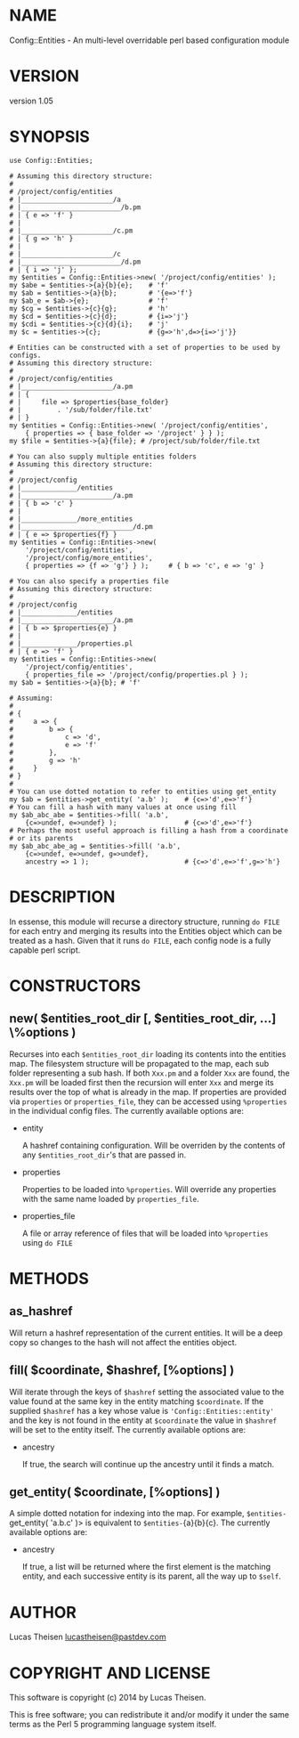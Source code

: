 # NAME

Config::Entities - An multi-level overridable perl based configuration module

# VERSION

version 1.05

# SYNOPSIS

    use Config::Entities;

    # Assuming this directory structure:
    #
    # /project/config/entities
    # |_______________________/a
    # |_________________________/b.pm
    # | { e => 'f' }
    # |
    # |_______________________/c.pm
    # | { g => 'h' }
    # |
    # |_______________________/c
    # |_________________________/d.pm
    # | { i => 'j' };
    my $entities = Config::Entities->new( '/project/config/entities' );
    my $abe = $entities->{a}{b}{e};    # 'f'
    my $ab = $entities->{a}{b};        # '{e=>'f'}
    my $ab_e = $ab->{e};               # 'f'
    my $cg = $entities->{c}{g};        # 'h'
    my $cd = $entities->{c}{d};        # {i=>'j'}
    my $cdi = $entities->{c}{d}{i};    # 'j'
    my $c = $entities->{c};            # {g=>'h',d=>{i=>'j'}}

    # Entities can be constructed with a set of properties to be used by configs.
    # Assuming this directory structure:
    #
    # /project/config/entities
    # |_______________________/a.pm
    # | { 
    # |     file => $properties{base_folder}
    # |         . '/sub/folder/file.txt'
    # | }
    my $entities = Config::Entities->new( '/project/config/entities',
        { properties => { base_folder => '/project' } } );
    my $file = $entities->{a}{file}; # /project/sub/folder/file.txt

    # You can also supply multiple entities folders
    # Assuming this directory structure:
    #
    # /project/config
    # |______________/entities
    # |_______________________/a.pm
    # | { b => 'c' } 
    # |
    # |______________/more_entities
    # |____________________________/d.pm
    # | { e => $properties{f} } 
    my $entities = Config::Entities->new( 
        '/project/config/entities',
        '/project/config/more_entities',
        { properties => {f => 'g'} } );     # { b => 'c', e => 'g' }
    
    # You can also specify a properties file  
    # Assuming this directory structure:
    #
    # /project/config
    # |______________/entities
    # |_______________________/a.pm
    # | { b => $properties{e} } 
    # |
    # |______________/properties.pl
    # | { e => 'f' } 
    my $entities = Config::Entities->new( 
        '/project/config/entities',
        { properties_file => '/project/config/properties.pl } );
    my $ab = $entities->{a}{b}; # 'f'
    
    # Assuming:
    #
    # {
    #     a => {
    #         b => {
    #             c => 'd',
    #             e => 'f'
    #         },
    #         g => 'h'
    #     }       
    # }
    #
    # You can use dotted notation to refer to entities using get_entity
    my $ab = $entities->get_entity( 'a.b' );    # {c=>'d',e=>'f'}
    # You can fill a hash with many values at once using fill
    my $ab_abc_abe = $entities->fill( 'a.b', 
        {c=>undef, e=>undef} );                 # {c=>'d',e=>'f'}
    # Perhaps the most useful approach is filling a hash from a coordinate
    # or its parents
    my $ab_abc_abe_ag = $entities->fill( 'a.b',
        {c=>undef, e=>undef, g=>undef}, 
        ancestry => 1 );                        # {c=>'d',e=>'f',g=>'h'}

# DESCRIPTION

In essense, this module will recurse a directory structure, running `do FILE`
for each entry and merging its results into the Entities object which can be
treated as a hash.  Given that it runs `do FILE`, each config node is a fully
capable perl script.

# CONSTRUCTORS

## new( $entities\_root\_dir \[, $entities\_root\_dir, ...\] \\%options )

Recurses into each `$entities_root_dir` loading its contents into the entities
map.  The filesystem structure will be propagated to the map, each sub folder
representing a sub hash.  If both `Xxx.pm` and a folder `Xxx` are found, the
`Xxx.pm` will be loaded first then the recursion will enter `Xxx` and merge 
its results over the top of what is already in the map.  If properties are
provided via `properties` or `properties_file`, they can be accessed using
`%properties` in the individual config files.  The currently available options 
are:

- entity

    A hashref containing configuration.  Will be overriden by the contents of any
    `$entities_root_dir`'s that are passed in.

- properties

    Properties to be loaded into `%properties`.  Will override any properties with 
    the same name loaded by `properties_file`.

- properties\_file

    A file or array reference of files that will be loaded into `%properties` using 
    `do FILE`

# METHODS

## as\_hashref

Will return a hashref representation of the current entities.  It will be a deep
copy so changes to the hash will not affect the entities object.

## fill( $coordinate, $hashref, \[%options\] )

Will iterate through the keys of `$hashref` setting the associated value to the
value found at the same key in the entity matching `$coordinate`.  If the 
supplied `$hashref` has a key whose value is `'Config::Entities::entity'` and
the key is not found in the entity at `$coordinate` the value in `$hashref` 
will be set to the entity itself.  The currently available options are:

- ancestry

    If true, the search will continue up the ancestry until it finds a match.

## get\_entity( $coordinate, \[%options\] )

A simple dotted notation for indexing into the map.  For example, 
`$entities-`get\_entity( 'a.b.c' )> is equivalent to 
`$entities-`{a}{b}{c}.  The currently available options are:

- ancestry

    If true, a list will be returned where the first element is the matching entity, 
    and each successive entity is its parent, all the way up to `$self`.

# AUTHOR

Lucas Theisen <lucastheisen@pastdev.com>

# COPYRIGHT AND LICENSE

This software is copyright (c) 2014 by Lucas Theisen.

This is free software; you can redistribute it and/or modify it under
the same terms as the Perl 5 programming language system itself.

